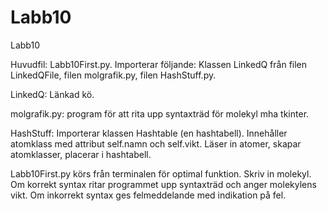 # Labb10
Labb10

Huvudfil: Labb10First.py. Importerar följande: Klassen LinkedQ från filen LinkedQFile, filen molgrafik.py, filen HashStuff.py. 


LinkedQ: Länkad kö.

molgrafik.py: program för att rita upp syntaxträd för molekyl mha tkinter.

HashStuff: Importerar klassen Hashtable (en hashtabell). Innehåller atomklass med attribut self.namn och self.vikt. Läser in atomer, skapar atomklasser,              placerar i hashtabell.


Labb10First.py körs från terminalen för optimal funktion.
Skriv in molekyl. Om korrekt syntax ritar programmet upp syntaxträd och anger molekylens vikt. Om inkorrekt syntax ges felmeddelande med indikation på fel.
